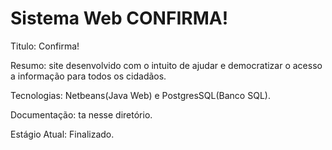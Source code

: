 # Sistema Web CONFIRMA!
Titulo: Confirma!

Resumo: site desenvolvido com o intuito de ajudar e democratizar o acesso a informação para todos os cidadãos.

Tecnologias: Netbeans(Java Web) e PostgresSQL(Banco SQL).

Documentação: ta nesse diretório.

Estágio Atual: Finalizado.


